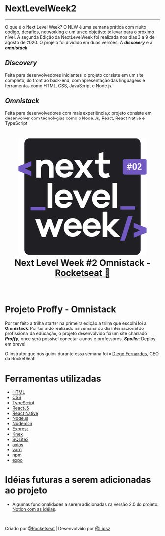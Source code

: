 # NextLevelWeek2
----------

O que é o Next Level Week?
O NLW é uma semana prática com muito código, desafios, networking e um único objetivo: te levar para o próximo nível.
A segunda Edição da NextLevelWeek foi realizada nos dias 3 a 9 de agosto de 2020.
O projeto foi dividido em duas versões: A __*discovery*__ e a __*omnistack*__.

*Discovery*  
----------
Feita para desenvolvedores iniciantes, o projeto consiste em um site completo, do front ao back-end, com apresentação das linguagens e ferramentas como HTML, CSS, JavaScript e Node.js.

*Omnistack*  
----------
Feita para desenvolvedores com mais experiência,o projeto consiste em desenvolver com tecnologias como o Node.Js, React, React Native e TypeScript. 

<h1 align="center">

![NLW Logo](./public/assets/nlwImage.svg)
</br>
Next Level Week #2 Omnistack - [Rocketseat :rocket:](https://rocketseat.com.br/)

</h1>

<br/>

# Projeto Proffy - Omnistack

Por ter feito a trilha starter na primeira edição a trilha que escolhi foi a __Omnistack__.
Por ter sido realizado na semana do dia internacional do profissional da educação, o projeto desenvolvido foi um site chamado __*Proffy*__, onde será possível conectar alunos e professores. __*Spoiler*__: Deploy em breve!

O instrutor que nos guiou durante essa semana foi o [Diego Fernandes](https://github.com/diego3g),  CEO da RocketSeat!

# Ferramentas utilizadas
* [HTML](https://developer.mozilla.org/pt-BR/docs/Web/HTML)
* [CSS](https://developer.mozilla.org/pt-BR/docs/Web/CSS)
* [TypeScript](https://www.typescriptlang.org/)
* [ReactJS](https://pt-br.reactjs.org/)
* [React Native](https://reactnative.dev/)
* [Node.js](https://nodejs.org/)
* [Nodemon](https://nodemon.io/)
* [Express](https://expressjs.com/pt-br/)
* [Knex](http://knexjs.org/)
* [SQLite3](https://www.sqlite.org/index.html)
* [axios](https://www.npmjs.com/package/axios)
* [yarn](https://yarnpkg.com/)
* [npm](https://www.npmjs.com/)
* [expo](https://expo.io/)

# Idéias futuras a serem adicionadas ao projeto

* Algumas funcionalidades a serem adicionadas na versão 2.0 do projeto: [Notion com as idéias](https://www.notion.so/Proffy-2-0-4fb7e825dd4942ddafc9c2623cdc356a).


<br/>

 Criado por [@Rocketseat](https://rocketseat.com.br/) | Desenvolvido por [@Lipsz](https://github.com/Lipzs)
